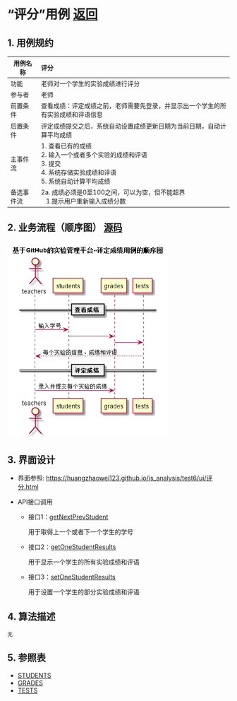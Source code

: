 # “评分”用例 [返回](../README.md)
## 1. 用例规约

|用例名称|评分|
|-------|:-------------|
|功能|老师对一个学生的实验成绩进行评分|
|参与者|老师|
|前置条件|查看成绩：评定成绩之前，老师需要先登录，并显示出一个学生的所有实验成绩和评语信息|
|后置条件| 评定成绩提交之后，系统自动设置成绩更新日期为当前日期，自动计算平均成绩|
|主事件流| 1. 查看已有的成绩 <br/> 2. 输入一个或者多个实验的成绩和评语  <br/> 3. 提交  <br/> 4. 系统存储实验成绩和评语<br/> 5. 系统自动计算平均成绩|
|备选事件流|2a. 成绩必须是0至100之间，可以为空，但不能超界 <br/>&nbsp;&nbsp; 1.提示用户重新输入成绩分数|


## 2. 业务流程（顺序图） [源码](../src/评分.puml)
![sequence1](../评分.png) 

    
## 3. 界面设计
- 界面参照: https://huangzhaowei123.github.io/is_analysis/test6/ui/评分.html

- API接口调用

    - 接口1：[getNextPrevStudent](../jiekou/getNextPrevStudent.md)
        
        用于取得上一个或者下一个学生的学号
        
    - 接口2：[getOneStudentResults](../jiekou/getOneStudentResults.md)
        
        用于显示一个学生的所有实验成绩和评语
         
    - 接口3：[setOneStudentResults](../jiekou/setOneStudentResults.md)
    
        用于设置一个学生的部分实验成绩和评语
    
## 4. 算法描述
    无
    
## 5. 参照表

- [STUDENTS](../数据库设计.md/#STUDENTS)
- [GRADES](../数据库设计.md/#GRADES)
- [TESTS](../数据库设计.md/#TESTS)




